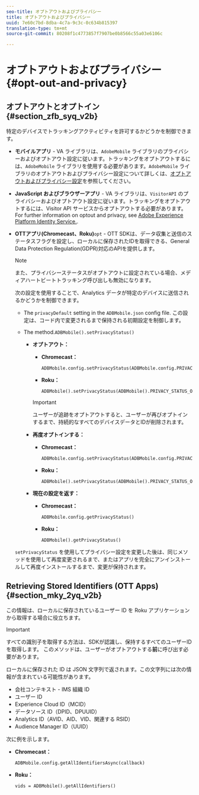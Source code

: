 ```yaml
---
seo-title: オプトアウトおよびプライバシー
title: オプトアウトおよびプライバシー
uuid: 7e60c7bd-8dba-4c7a-9c3c-0c634b815397
translation-type: tm+mt
source-git-commit: 80208f1c4773857f7907be0b8566c55a03e6106c

---
```



# オプトアウトおよびプライバシー{#opt-out-and-privacy}

## オプトアウトとオプトイン {#section_zfb_syq_v2b}

特定のデバイスでトラッキングアクティビティを許可するかどうかを制御できます。

* **モバイルアプリ** - VA ライブラリは、`AdobeMobile` ライブラリのプライバシーおよびオプトアウト設定に従います。トラッキングをオプトアウトするには、`AdobeMobile` ライブラリを使用する必要があります。`AdobeMobile` ライブラリのオプトアウトおよびプライバシー設定について詳しくは、[オプトアウトおよびプライバシー設定](https://docs.adobe.com/content/help/en/mobile-services/android/gdpr-privacy-android/privacy.html)を参照してください。
* **JavaScript およびブラウザーアプリ** - VA ライブラリは、`VisitorAPI` のプライバシーおよびオプトアウト設定に従います。トラッキングをオプトアウトするには、Visitor API サービスからオプトアウトする必要があります。For further information on opt­out and privacy, see [Adobe Experience Platform Identity Service.](https://marketing.adobe.com/resources/help/en_US/mcvid/).
* **OTTアプリ(Chromecast、Roku)**`opt` - OTT SDKは、データ収集と送信のステータスフラグを設定し、ローカルに保存されたIDを取得できる、General Data Protection Regulation(GDPR)対応のAPIを提供します。

   >[!NOTE]
   >
   >また、プライバシーステータスがオプトアウトに設定されている場合、メディアハートビートトラッキング呼び出しも無効になります。

   次の設定を使用することで、Analytics データが特定のデバイスに送信されるかどうかを制御できます。

   * The `privacyDefault` setting in the `ADBMobile.json` config file. この設定は、コード内で変更されるまで保持される初期設定を制御します。

   * The  method.`ADBMobile().setPrivacyStatus()`

      * **オプトアウト：**

         * **Chromecast：**

            ```
            ADBMobile.config.setPrivacyStatus(ADBMobile.config.PRIVACY_STATUS_OPT_OUT)
            ```

         * **Roku：**

            ```
            ADBMobile().setPrivacyStatus(ADBMobile().PRIVACY_STATUS_OPT_OUT)
            ```
         >[!IMPORTANT]
         >
         >ユーザーが追跡をオプトアウトすると、ユーザーが再びオプトインするまで、持続的なすべてのデバイスデータとIDが削除されます。

      * **再度オプトインする：**

         * **Chromecast：**

            ```
            ADBMobile.config.setPrivacyStatus(ADBMobile.config.PRIVACY_STATUS_OPT_IN)
            ```

         * **Roku：**

            ```
            ADBMobile().setPrivacyStatus(ADBMobile().PRIVACY_STATUS_OPT_IN)
            ```
      * **現在の設定を返す：**

         * **Chromecast：**

            ```
            ADBMobile.config.getPrivacyStatus()
            ```

         * **Roku：**

            ```
            ADBMobile().getPrivacyStatus()
            ```
   `setPrivacyStatus` を使用してプライバシー設定を変更した後は、同じメソッドを使用して再度変更されるまで、またはアプリを完全にアンインストールして再度インストールするまで、変更が保持されます。

## Retrieving Stored Identifiers (OTT Apps) {#section_mky_2yq_v2b}

この情報は、ローカルに保存されているユーザー ID を Roku アプリケーションから取得する場合に役立ちます。

>[!IMPORTANT]
>
>すべての識別子を取得する方法は、SDKが認識し、保持するすべてのユーザーIDを取得します。 このメソッドは、ユーザーがオプトアウトする&#x200B;**前**&#x200B;に呼び出す必要があります。

ローカルに保存された ID は JSON 文字列で返されます。この文字列には次の情報が含まれている可能性があります。

* 会社コンテキスト - IMS 組織 ID
* ユーザー ID
* Experience Cloud ID（MCID）
* データソース ID（DPID、DPUUID）
* Analytics ID（AVID、AID、VID、関連する RSID）
* Audience Manager ID（UUID）

次に例を示します。

* **Chromecast：**

   ```
   ADBMobile.config.getAllIdentifiersAsync(callback)
   ```

* **Roku：**

   ```
   vids = ADBMobile().getAllIdentifiers()
   ```

